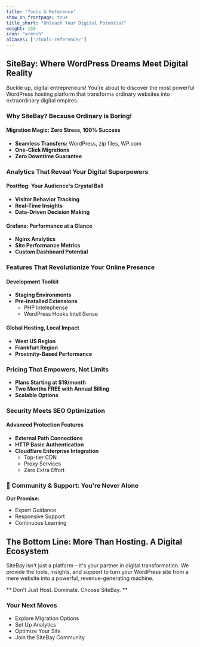 ```yaml
---
title: 'Tools & Reference'
show_on_frontpage: true
title_short: "Unleash Your Digital Potential"
weight: 150
icon: "wrench"
aliases: ['/tools-reference/']
---
```


##  SiteBay: Where WordPress Dreams Meet Digital Reality

Buckle up, digital entrepreneurs!  You're about to discover the most powerful WordPress hosting platform that transforms ordinary websites into extraordinary digital empires.

###  Why SiteBay? Because Ordinary is Boring!

#### Migration Magic: Zero Stress, 100% Success 
- **Seamless Transfers:** WordPress, zip files, WP.com
- **One-Click Migrations**
- **Zero Downtime Guarantee**

###  Analytics That Reveal Your Digital Superpowers

#### PostHog: Your Audience's Crystal Ball 
- **Visitor Behavior Tracking**
- **Real-Time Insights**
- **Data-Driven Decision Making**

#### Grafana: Performance at a Glance 
- **Nginx Analytics**
- **Site Performance Metrics**
- **Custom Dashboard Potential**

###  Features That Revolutionize Your Online Presence

#### Development Toolkit 
- **Staging Environments**
- **Pre-installed Extensions**
  - PHP Intelephense
  - WordPress Hooks IntelliSense

#### Global Hosting, Local Impact 
- **West US Region**
- **Frankfurt Region**
- **Proximity-Based Performance**

###  Pricing That Empowers, Not Limits
- **Plans Starting at $19/month**
- **Two Months FREE with Annual Billing**
- **Scalable Options**

###  Security Meets SEO Optimization

#### Advanced Protection Features 
- **External Path Connections**
- **HTTP Basic Authentication**
- **Cloudflare Enterprise Integration**
  - Top-tier CDN
  - Proxy Services
  - Zero Extra Effort

### 🤝 Community & Support: You're Never Alone

**Our Promise:**
- Expert Guidance
- Responsive Support
- Continuous Learning

## The Bottom Line: More Than Hosting. A Digital Ecosystem 

SiteBay isn't just a platform – it's your partner in digital transformation. We provide the tools, insights, and support to turn your WordPress site from a mere website into a powerful, revenue-generating machine.

** Don't Just Host. Dominate. Choose SiteBay. **

### Your Next Moves
- Explore Migration Options
- Set Up Analytics
- Optimize Your Site
- Join the SiteBay Community